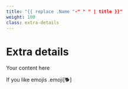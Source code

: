 ```yaml
---
title: "{{ replace .Name "-" " " | title }}"
weight: 100
class: extra-details
---
```


# Extra details

Your content here


If you like emojis .emoji[🐕] 
